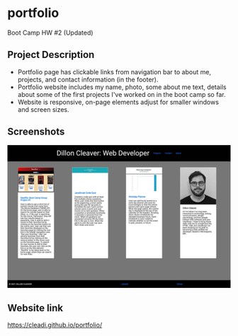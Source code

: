 # portfolio
Boot Camp HW #2 (Updated)

## Project Description
- Portfolio page has clickable links from navigation bar to about me, projects, and contact information (in the footer).
- Portfolio website includes my name, photo, some about me text, details about some of the first projects I've worked on in the boot camp so far.
- Website is responsive, on-page elements adjust for smaller windows and screen sizes.

## Screenshots
![dillon-cleaver-portfolio](assets/images/portfolio-home-page.jpg)

## Website link
https://cleadi.github.io/portfolio/